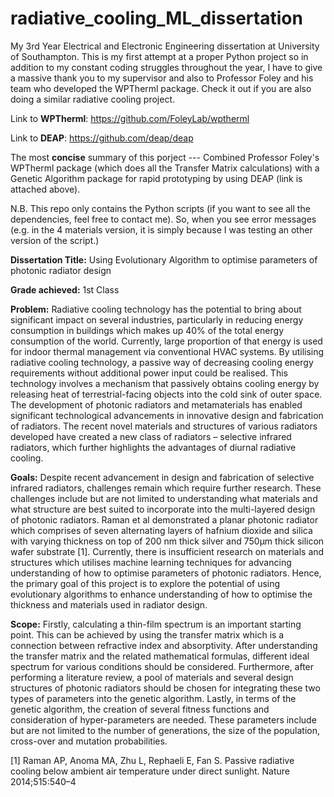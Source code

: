 # radiative_cooling_ML_dissertation
My 3rd Year Electrical and Electronic Engineering dissertation at University of Southampton. This is my first attempt at a proper Python project so in addition to my constant coding struggles throughout the year, I have to give a massive thank you to my supervisor and also to Professor Foley and his team who developed the WPTherml package. Check it out if you are also doing a similar radiative cooling project. 

Link to **WPTherml**: https://github.com/FoleyLab/wptherml

Link to **DEAP**: https://github.com/deap/deap

The most **concise** summary of this porject --- Combined Professor Foley's WPTherml package (which does all the Transfer Matrix calculations) with a Genetic Algorithm package for rapid prototyping by using DEAP (link is attached above).

N.B. This repo only contains the Python scripts (if you want to see all the dependencies, feel free to contact me). So, when you see error messages (e.g. in the 4 materials version, it is simply because I was testing an other version of the script.) 

**Dissertation Title:** Using Evolutionary Algorithm to optimise parameters of photonic radiator design

**Grade achieved:** 1st Class

**Problem:**
Radiative cooling technology has the potential to bring about significant impact on several industries, particularly in reducing energy consumption in buildings which makes up 40% of the total energy consumption of the world. Currently, large proportion of that energy is used for indoor thermal management via conventional HVAC systems. By utilising radiative cooling technology, a passive way of decreasing cooling energy requirements without additional power input could be realised. This technology involves a mechanism that passively obtains cooling energy by releasing heat of terrestrial-facing objects into the cold sink of outer space.
The development of photonic radiators and metamaterials has enabled significant technological advancements in innovative design and fabrication of radiators. The recent novel materials and structures of various radiators developed have created a new class of radiators – selective infrared radiators, which further highlights the advantages of diurnal radiative cooling.

**Goals:**
Despite recent advancement in design and fabrication of selective infrared radiators, challenges remain which require further research. These challenges include but are not limited to understanding what materials and what structure are best suited to incorporate into the multi-layered design of photonic radiators. Raman et al demonstrated a planar photonic radiator which comprises of seven alternating layers of hafnium dioxide and silica with varying thickness on top of 200 nm thick silver and 750µm thick silicon wafer substrate [1]. 
Currently, there is insufficient research on materials and structures which utilises machine learning techniques for advancing understanding of how to optimise parameters of photonic radiators. Hence, the primary goal of this project is to explore the potential of using evolutionary algorithms to enhance understanding of how to optimise the thickness and materials used in radiator design.

**Scope:**
Firstly, calculating a thin-film spectrum is an important starting point. This can be achieved by using the transfer matrix which is a connection between refractive index and absorptivity. After understanding the transfer matrix and the related mathematical formulas, different ideal spectrum for various conditions should be considered.
Furthermore, after performing a literature review, a pool of materials and several design structures of photonic radiators should be chosen for integrating these two types of parameters into the genetic algorithm.
Lastly, in terms of the genetic algorithm, the creation of several fitness functions and consideration of hyper-parameters are needed. These parameters include but are not limited to the number of generations, the size of the population, cross-over and mutation probabilities.


[1] Raman AP, Anoma MA, Zhu L, Rephaeli E, Fan S. Passive radiative cooling below ambient air temperature under direct sunlight. Nature 2014;515:540–4


